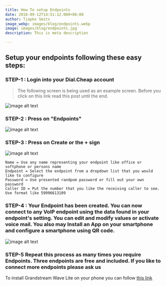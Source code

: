 ```yaml
---
title: How To setup Endpoints
date: 2018-09-12T14:51:12.000+06:00
author: Tjapko Smits
image_webp: images/blog/endpoints.webp
image: images/blog/endpoints.jpg
description: This is meta description

---
```

## Setup your endpoints following these easy steps:

### STEP-1 : Login into your Dial.Cheap account

> The following screen is being used as an example screen. Before you click on this link read this post until the end. 

![image alt text](/images/blog/endpoints_display.jpg)

### STEP-2 : Press on "Endpoints"

![image alt text](/images/blog/endpoint_list.jpg)

### STEP-3 : Press on Create or the + sign

![image alt text](/images/blog/endpoint_create.jpg)

    Name = Use any name representing your endpoint like office or softphone or persons name
    Endpoint = Select the endpoint from a dropdown list that you would like to configure
    Password = Use presented randpom password or fill out your own password
    Caller ID = Put the number that you like the receiving caller to see. Use format like 59996613109

### STEP-4 : Your Endpoint has been created. You can now connect to any VoIP endpoint using the data found in your endpoint's setting. You can edit and modify values or activate voice mail. You also may Install an App on your smartphone and configure a smartphone using QR code.

![image alt text](/images/blog/endpoint_created.jpg)

### STEP-5 Repeat this process as many times you require Endpoints. Three endpoints are free and included. If you like to connect more endpoints please ask us

To install Grandstream Wave Lite on your phone you can follow [this link]() 